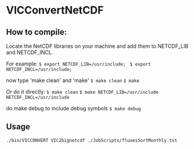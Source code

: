 # VICConvertNetCDF

## How to compile:

Locate the NetCDF libraries on your machine and add them to NETCDF_LIB and NETCDF_INCL.

For example:
`$ export NETCDF_LIB=/usr/include; `
`$ export NETCDF_INCL=/usr/include; `

now type 'make clean' and 'make'
`$ make clean`
`$ make`

Or do it directly:
`$ make clean`
`$ make NETCDF_LIB=/usr/include NETCDF_INCL=/usr/include`

do make debug to include debug symbols
`$ make debug`

## Usage

  `./bin/VICCONVERT VIC2bignetcdf ./JobScripts/fluxesSortMonthly.txt`
